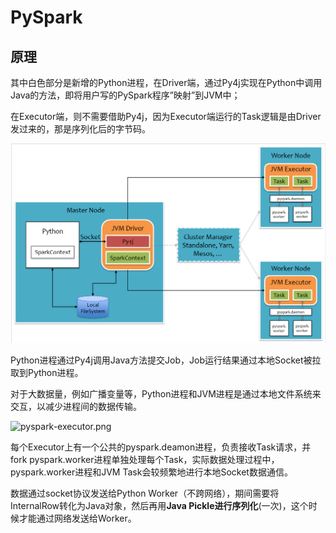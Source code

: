 # PySpark

## 原理

其中白色部分是新增的Python进程，在Driver端，通过Py4j实现在Python中调用Java的方法，即将用户写的PySpark程序”映射”到JVM中；

在Executor端，则不需要借助Py4j，因为Executor端运行的Task逻辑是由Driver发过来的，那是序列化后的字节码。

<img src="./pics/pyspark_arch.png" alt="img" style="zoom:50%;" />

Python进程通过Py4j调用Java方法提交Job，Job运行结果通过本地Socket被拉取到Python进程。

对于大数据量，例如广播变量等，Python进程和JVM进程是通过本地文件系统来交互，以减少进程间的数据传输。



![pyspark-executor.png](D:\personal\blog_md\distributed_computing\spark\pics\pyspark-executor.png)

每个Executor上有一个公共的pyspark.deamon进程，负责接收Task请求，并fork pyspark.worker进程单独处理每个Task，实际数据处理过程中，pyspark.worker进程和JVM Task会较频繁地进行本地Socket数据通信。



数据通过socket协议发送给Python Worker（不跨网络），期间需要将InternalRow转化为Java对象，然后再用**Java Pickle进行序列化**(一次)，这个时候才能通过网络发送给Worker。

